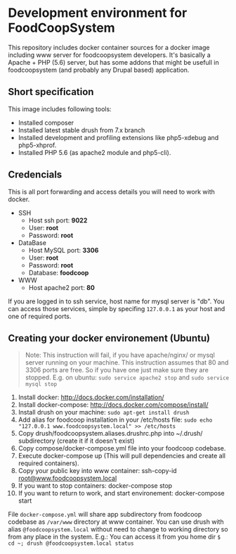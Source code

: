 # Development environment for FoodCoopSystem

This repository includes docker container sources for a docker image including www server for foodcoopsystem developers. It's basically a Apache + PHP (5.6) server, but has some addons that might be usefull in foodcoopsystem (and probably any Drupal based) application.

## Short specification
This image includes following tools:

* Installed composer
* Installed latest stable drush from 7.x branch
* Installed development and profiling extensions like php5-xdebug and php5-xhprof.
* Installed PHP 5.6 (as apache2 module and php5-cli).


## Credencials

This is all port forwarding and access details you will need to work with docker.

* SSH
  * Host ssh port: **9022**
  * User: **root**
  * Password: **root**
* DataBase
  * Host MySQL port: **3306**
  * User: **root**
  * Password: **root** 
  * Database: **foodcoop**
* WWW
  * Host apache2 port: **80**

If you are logged in to ssh service, host name for mysql server is "db". You can access those services, simple by specifing `127.0.0.1` as your host and one of required ports.


## Creating your docker environement (Ubuntu)
> Note: This instruction will fail, if you have apache/nginx/<other web server> or mysql server running on your machine. This instruction assumes that 80 and 3306 ports are free. So if you have one just make sure they are stopped. E.g. on ubuntu: `sudo service apache2 stop` and `sudo service mysql stop`

1. Install docker: http://docs.docker.com/installation/
1. Install docker-compose: http://docs.docker.com/compose/install/
1. Install drush on your machine: `sudo apt-get install drush`
1. Add alias for foodcoop installation in your /etc/hosts file: `sudo echo "127.0.0.1 www.foodcoopsystem.local" >> /etc/hosts`
1. Copy drush/foodcoopsystem.aliases.drushrc.php into ~/.drush/ subdirectory (create it if it doesn't exist)
1. Copy compose/docker-compose.yml file into your foodcoop codebase. 
1. Execute docker-compose up (This will pull dependencies and create all required containers).
1. Copy your public key into www container: ssh-copy-id root@www.foodcoopsystem.local
1. If you want to stop containers: docker-compose stop
1. If you want to return to work, and start environement: docker-compose start

File `docker-compose.yml` will share app subdirectory from foodcoop codebase as `/var/www` directory at www container. You can use drush with alias `@foodcoopsystem.local` without need to change to working directory so from any place in the system. E.g.: You can access it from you home dir `$ cd ~; drush @foodcoopsystem.local status`
